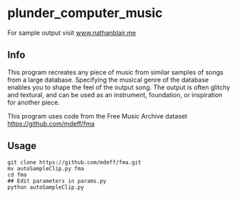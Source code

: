 # plunder_computer_music

For sample output visit www.nathanblair.me

## Info

This program recreates any piece of music from similar samples of songs from a large database. Specifying the musical genre of the database enables you to shape the feel of the output song. The output is often glitchy and textural, and can be used as an instrument, foundation, or inspiration for another piece. 

This program uses code from the Free Music Archive dataset https://github.com/mdeff/fma

## Usage


	git clone https://github.com/mdeff/fma.git
	mv autoSampleClip.py fma
	cd fma
	## Edit parameters in params.py
	python autoSampleClip.py
